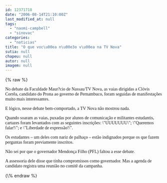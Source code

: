 ```yaml
---
id: 12371718
date: "2006-08-14T21:10:00Z"
last_modified_at: null
tags:
  - "naomi-campbell"
  - "sinovac"
categories:
  - "noticias"
title: "O que voc\u00ea n\u00e3o v\u00ea na TV Nova"
sutia: null
chapeu: null
autor: null
imagem: null
---
```

{\% raw %}
<p><P><FONT face=Verdana>No debate da Faculdade Maur?cio de Nassau/TV Nova, as vaias dirigidas a Clóvis Corrêa, candidato do Prona ao governo de Pernambuco, foram seguidas de manifestações muito mais interessantes.</FONT></P></p>
<p><P><FONT face=Verdana>E lógico, nesse debate bem-comportado, a TV Nova não mostrou nada. </FONT></P></p>
<p><P><FONT face=Verdana>Quando soaram as vaias, puxadas por alunos de comunicação e militantes estudantis, cartazes foram levantados com as seguintes inscrições: \"UUUUUUU\"; \"Queremos falar!\"; e \"Liberdade de expressão!\".</FONT></P></p>
<p><P><FONT face=Verdana>Os estudantes – um deles com nariz de palhaço – estão indignados porque os que fazem perguntas foram previamente inscritos.</FONT></P></p>
<p><P><FONT face=Verdana>Não sei por que o governador Mendonça Filho (PFL) faltou a esse debate. </FONT></P></p>
<p><P><FONT face=Verdana>A assessoria dele disse que tinha compromissos como governador. Mas a agenda de candidato registra uma reunião no comitê da campanha.</FONT></P> </p>
{\% endraw %}